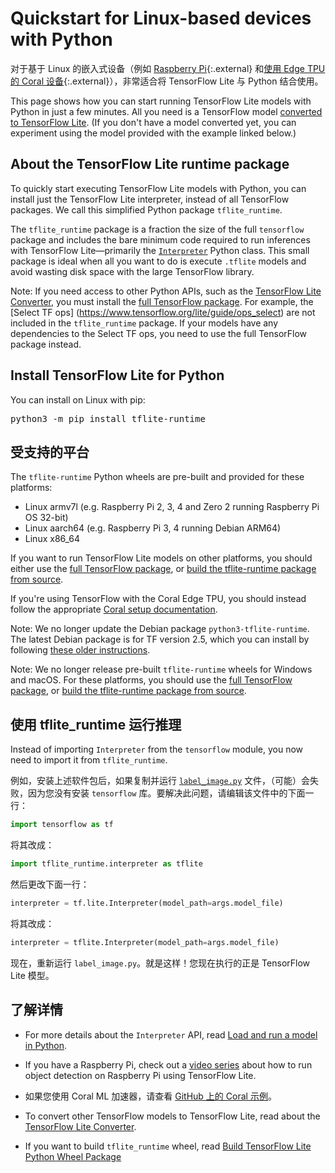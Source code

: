 # Quickstart for Linux-based devices with Python

对于基于 Linux 的嵌入式设备（例如 [Raspberry Pi](https://www.raspberrypi.org/){:.external} 和[使用 Edge TPU 的 Coral 设备](https://coral.withgoogle.com/){:.external}），非常适合将 TensorFlow Lite 与 Python 结合使用。

This page shows how you can start running TensorFlow Lite models with Python in just a few minutes. All you need is a TensorFlow model [converted to TensorFlow Lite](../models/convert/). (If you don't have a model converted yet, you can experiment using the model provided with the example linked below.)

## About the TensorFlow Lite runtime package

To quickly start executing TensorFlow Lite models with Python, you can install just the TensorFlow Lite interpreter, instead of all TensorFlow packages. We call this simplified Python package `tflite_runtime`.

The `tflite_runtime` package is a fraction the size of the full `tensorflow` package and includes the bare minimum code required to run inferences with TensorFlow Lite—primarily the [`Interpreter`](https://www.tensorflow.org/api_docs/python/tf/lite/Interpreter) Python class. This small package is ideal when all you want to do is execute `.tflite` models and avoid wasting disk space with the large TensorFlow library.

Note: If you need access to other Python APIs, such as the [TensorFlow Lite Converter](../models/convert/), you must install the [full TensorFlow package](https://www.tensorflow.org/install/). For example, the [Select TF ops] (https://www.tensorflow.org/lite/guide/ops_select) are not included in the `tflite_runtime` package. If your models have any dependencies to the Select TF ops, you need to use the full TensorFlow package instead.

## Install TensorFlow Lite for Python

You can install on Linux with pip:

<pre class="devsite-terminal devsite-click-to-copy">python3 -m pip install tflite-runtime
</pre>

## 受支持的平台

The `tflite-runtime` Python wheels are pre-built and provided for these platforms:

- Linux armv7l (e.g. Raspberry Pi 2, 3, 4 and Zero 2 running Raspberry Pi OS 32-bit)
- Linux aarch64 (e.g. Raspberry Pi 3, 4 running Debian ARM64)
- Linux x86_64

If you want to run TensorFlow Lite models on other platforms, you should either use the [full TensorFlow package](https://www.tensorflow.org/install/), or [build the tflite-runtime package from source](build_cmake_pip.md).

If you're using TensorFlow with the Coral Edge TPU, you should instead follow the appropriate [Coral setup documentation](https://coral.ai/docs/setup).

Note: We no longer update the Debian package `python3-tflite-runtime`. The latest Debian package is for TF version 2.5, which you can install by following [these older instructions](https://github.com/tensorflow/tensorflow/blob/v2.5.0/tensorflow/lite/g3doc/guide/python.md#install-tensorflow-lite-for-python).

Note: We no longer release pre-built `tflite-runtime` wheels for Windows and macOS. For these platforms, you should use the [full TensorFlow package](https://www.tensorflow.org/install/), or [build the tflite-runtime package from source](build_cmake_pip.md).

## 使用 tflite_runtime 运行推理

Instead of importing `Interpreter` from the `tensorflow` module, you now need to import it from `tflite_runtime`.

例如，安装上述软件包后，如果复制并运行 [`label_image.py`](https://github.com/tensorflow/tensorflow/tree/master/tensorflow/lite/examples/python/) 文件，（可能）会失败，因为您没有安装 `tensorflow` 库。要解决此问题，请编辑该文件中的下面一行：

```python
import tensorflow as tf
```

将其改成：

```python
import tflite_runtime.interpreter as tflite
```

然后更改下面一行：

```python
interpreter = tf.lite.Interpreter(model_path=args.model_file)
```

将其改成：

```python
interpreter = tflite.Interpreter(model_path=args.model_file)
```

现在，重新运行 `label_image.py`。就是这样！您现在执行的正是 TensorFlow Lite 模型。

## 了解详情

- For more details about the `Interpreter` API, read [Load and run a model in Python](inference.md#load-and-run-a-model-in-python).

- If you have a Raspberry Pi, check out a [video series](https://www.youtube.com/watch?v=mNjXEybFn98&list=PLQY2H8rRoyvz_anznBg6y3VhuSMcpN9oe) about how to run object detection on Raspberry Pi using TensorFlow Lite.

- 如果您使用 Coral ML 加速器，请查看 [GitHub 上的 Coral 示例](https://github.com/google-coral/tflite/tree/master/python/examples)。

- To convert other TensorFlow models to TensorFlow Lite, read about the [TensorFlow Lite Converter](../models/convert/).

- If you want to build `tflite_runtime` wheel, read [Build TensorFlow Lite Python Wheel Package](build_cmake_pip.md)
